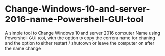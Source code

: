 # Change-Windows-10-and-server-2016-name-Powershell-GUI-tool
A simple tool to Change Windows 10 and server 2016 computer Name using Powershell GUI tool, with the option to copy the corrent name for chaning and the option to either restart / shutdown or leave the computer on after the name change.
